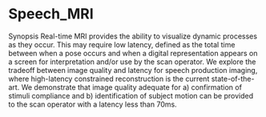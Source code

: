 # Speech_MRI
Synopsis
Real-time MRI provides the ability to visualize dynamic processes as they occur. This may require low latency, defined as the total time between when a pose occurs and when a digital representation appears on a screen for interpretation and/or use by the scan operator. We explore the tradeoff between image quality and latency for speech production imaging, where high-latency constrained reconstruction is the current state-of-the-art. We demonstrate that image quality adequate for a) confirmation of stimuli compliance and b) identification of subject motion can be provided to the scan operator with a latency less than 70ms.

